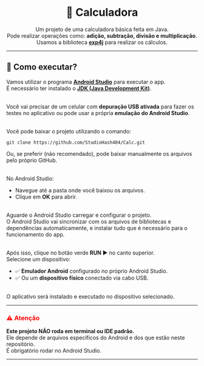 <h1 align="center">📱 Calculadora</h1>

<p align="center">
  Um projeto de uma calculadora básica feita em Java.<br>
  Pode realizar operações como: <b>adição, subtração, divisão e multiplicação</b>.<br>
  Usamos a biblioteca <a href="https://www.objecthunter.net/exp4j/" target="_blank"><b>exp4j</b></a> para realizar os cálculos.
</p>

<hr>

<h2>🚀 Como executar?</h2>

<p>
Vamos utilizar o programa <a href="https://developer.android.com/studio?hl=pt-br" target="_blank"><b>Android Studio</b></a> para executar o app.<br>
É necessário ter instalado o <a href="https://www.oracle.com/br/java/technologies/downloads/" target="_blank"><b>JDK (Java Development Kit)</b></a>.<br><br>

Você vai precisar de um celular com <b>depuração USB ativada</b> para fazer os testes no aplicativo ou pode usar a própria <b>emulação do Android Studio</b>.<br><br>

Você pode baixar o projeto utilizando o comando:<br>

<pre><code>git clone https://github.com/StudioHash404/Calc.git</code></pre>

Ou, se preferir (não recomendado), pode baixar manualmente os arquivos pelo próprio GitHub.<br><br>

No Android Studio:<br>
- Navegue até a pasta onde você baixou os arquivos.<br>
- Clique em <b>OK</b> para abrir.<br><br>

Aguarde o Android Studio carregar e configurar o projeto.<br>
O Android Studio vai sincronizar com os arquivos de bibliotecas e dependências automaticamente, e instalar tudo que é necessário para o funcionamento do app.<br><br>

Após isso, clique no botão verde <b>RUN ▶️</b> no canto superior.<br>
Selecione um dispositivo:<br>
- ✅ <b>Emulador Android</b> configurado no próprio Android Studio.<br>
- ✅ Ou um <b>dispositivo físico</b> conectado via cabo USB.<br><br>

O aplicativo será instalado e executado no dispositivo selecionado.
</p>

<hr>

<h3 style="color: red;">⚠️ Atenção</h3>

<p>
<b>Este projeto NÃO roda em terminal ou IDE padrão.</b><br>
Ele depende de arquivos específicos do Android e dos que estão neste repositório.<br>
É obrigatório rodar no Android Studio.
</p>

<hr>
